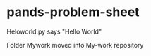 # pands-problem-sheet 
Heloworld.py says "Hello World"

Folder Mywork moved into My-work repository
